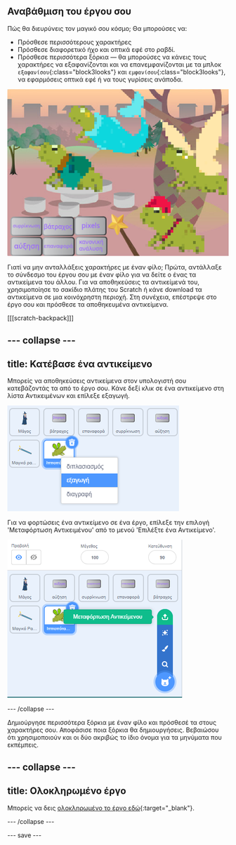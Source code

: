 ## Αναβάθμιση του έργου σου

Πώς θα διευρύνεις τον μαγικό σου κόσμο; Θα μπορούσες να:
+ Πρόσθεσε περισσότερους χαρακτήρες
+ Πρόσθεσε διαφορετικό ήχο και οπτικά εφέ στο ραβδί.
+ Πρόσθεσε περισσότερα ξόρκια — θα μπορούσες να κάνεις τους χαρακτήρες να εξαφανίζονται και να επανεμφανίζονται με τα μπλοκ `εξαφανίσου`{:class="block3looks"} και `εμφανίσου`{:class="block3looks"}, να εφαρμόσεις οπτικά εφέ ή να τους γυρίσεις ανάποδα.

![Ένα έργο με τέσσερα αντικείμενα και πρόσθετα νέα κουμπιά ξορκιών με ορατά pixels.](images/upgrade-step.png)

Γιατί να μην ανταλλάξεις χαρακτήρες με έναν φίλο; Πρώτα, αντάλλαξε το σύνδεσμο του έργου σου με έναν φίλο για να δείτε ο ένας τα αντικείμενα του άλλου. Για να αποθηκεύσεις τα αντικείμενά του, χρησιμοποίησε το σακίδιο πλάτης του Scratch ή κάνε download τα αντικείμενα σε μια κοινόχρηστη περιοχή. Στη συνέχεια, επέστρεψε στο έργο σου και πρόσθεσε τα αποθηκευμένα αντικείμενα.

[[[scratch-backpack]]]

--- collapse ---
---
title: Κατέβασε ένα αντικείμενο
---

Μπορείς να αποθηκεύσεις αντικείμενα στον υπολογιστή σου κατεβάζοντάς τα από το έργο σου. Κάνε δεξί κλικ σε ένα αντικείμενο στη λίστα Αντικειμένων και επίλεξε εξαγωγή.

![Το αναδυόμενο μενού στη λίστα αντικειμένων.](images/export-sprite.png)

Για να φορτώσεις ένα αντικείμενο σε ένα έργο, επίλεξε την επιλογή 'Μεταφόρτωση Αντικειμένου' από το μενού 'Επιλέξτε ένα Αντικείμενο'.

![Το ανεπτυγμένο μενού Επιλέξτε ένα Αντικείμενο εμφανίζει την επιλογή Μεταφόρτωση Αντικειμένου.](images/upload-sprite.png)

--- /collapse ---

Δημιούργησε περισσότερα ξόρκια με έναν φίλο και πρόσθεσέ τα στους χαρακτήρες σου. Αποφάσισε ποια ξόρκια θα δημιουργήσεις. Βεβαιώσου ότι χρησιμοποιούν και οι δύο ακριβώς το ίδιο όνομα για τα μηνύματα που εκπέμπεις.

--- collapse ---
---
title: Ολοκληρωμένο έργο
---

Μπορείς να δεις [ολοκληρωμένο το έργο εδώ](https://scratch.mit.edu/projects/518413238/){:target="_blank"}.

--- /collapse ---

--- save ---
